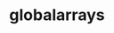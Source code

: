 ---
title: "globalarrays"
layout: cache
categories: [package, v0.18.1]
meta: {"versions": ["5.8"], "compilers": ["gcc@=7.5.0"], "oss": ["ubuntu18.04"], "platforms": ["linux"], "targets": ["x86_64"], "stacks": ["e4s", "root"], "num_specs": 1, "num_specs_by_stack": {"e4s": 1, "root": 1}}
spec_details: [{"hash": "gw3qttcfpep4lhoypbcsos6l3pxgaxfc", "compiler": "gcc@=7.5.0", "versions": ["5.8"], "os": "ubuntu18.04", "platform": "linux", "target": "x86_64", "variants": ["armci=mpi-ts", "~scalapack"], "stacks": ["e4s", "root"], "size": "-", "tarball": "https://binaries.spack.io/v0.18.1/build_cache/linux-ubuntu18.04-x86_64/gcc-7.5.0/globalarrays-5.8/linux-ubuntu18.04-x86_64-gcc-7.5.0-globalarrays-5.8-gw3qttcfpep4lhoypbcsos6l3pxgaxfc.spack"}]
---